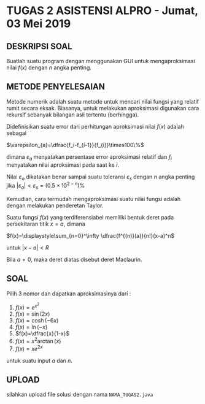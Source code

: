 # TUGAS 2 ASISTENSI ALPRO - Jumat, 03 Mei 2019

## DESKRIPSI SOAL
Buatlah suatu program dengan menggunakan GUI untuk mengaproksimasi nilai $f(x)$ dengan $n$ angka penting.

## METODE PENYELESAIAN
Metode numerik adalah suatu metode untuk mencari nilai fungsi yang relatif rumit secara eksak. Biasanya, untuk melakukan aproksimasi digunakan cara rekursif sebanyak bilangan asli tertentu (berhingga).

 Didefinisikan suatu error dari perhitungan aproksimasi nilai $f(x)$ adalah sebagai 

$\varepsilon_{a}=\dfrac{f_i-f_{i-1}}{f_{i}}\times100\%$

dimana $\varepsilon_a$ menyatakan persentase error aproksimasi relatif dan $f_i$ menyatakan nilai aproksimasi pada saat ke $i$.

Nilai $\varepsilon_a$ dikatakan benar sampai suatu toleransi $\varepsilon_s$ dengan $n$ angka penting jika $|\varepsilon_a|<\varepsilon_s=(0.5\times10^{2-n})\%$

Kemudian, cara termudah mengaproksimasi suatu nilai fungsi adalah dengan melakukan penderetan Taylor.

Suatu fungsi $f(x)$ yang terdiferensiabel memiliki bentuk deret pada persekitaran titik $x=a$, dimana

$f(x)=\displaystyle\sum_{n=0}^\infty \dfrac{f^{(n)}(a)}{n!}(x-a)^n$

untuk $|x-a|<R$

Bila $a=0$, maka deret diatas disebut deret Maclaurin.

## SOAL
Pilih 3 nomor dan dapatkan aproksimasinya dari : 

1. $f(x)=e^{x^2}$ 
2. $f(x)=\sin(2x)$
3. $f(x)=\cosh(-6x)$
4. $f(x)=\ln(-x)$
5. $f(x)=\dfrac{x}{1-x}$
6. $f(x)=x^2\arctan(x)$
7. $f(x)=xe^{2x}$

untuk suatu input $a$ dan $n$.

## UPLOAD 
silahkan upload file solusi dengan nama `NAMA_TUGAS2.java` 

